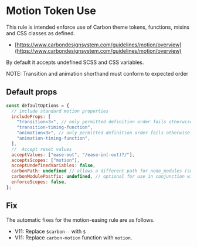 # Motion Token Use

This rule is intended enforce use of Carbon theme tokens, functions, mixins and
CSS classes as defined.

- [https://www.carbondesignsystem.com/guidelines/motion/overview](https://www.carbondesignsystem.com/guidelines/motion/overview)

By default it accepts undefined SCSS and CSS variables.

NOTE: Transition and animation shorthand must conform to expected order

## Default props

```js
const defaultOptions = {
  // include standard motion properties
  includeProps: [
    "transition<3>", // only permitted definition order fails otherwise
    "transition-timing-function",
    "animation<3>", // only permitted definition order fails otherwise
    "animation-timing-function",
  ],
  //  Accept reset values
  acceptValues: ["ease-out", "/ease-in(-out)?/"],
  acceptsScopes: ["motion"],
  acceptUndefinedVariables: false,
  carbonPath: undefined // allows a different path for node_modules (supports monorepo with multiple carbon versions) e.g. packages/proj1/node_modules/@carbon
  carbonModulePostfix: undefined, // optional for use in conjunction with `carbonPath` to where a Carbon module has been renamed e.g. `-10` with a carbonPath of `node_modules/@carbon` will use `node_modules/@carbon/motion-10`
  enforceScopes: false,
};
```

## Fix

The automatic fixes for the motion-easing rule are as follows.

- V11: Replace `$carbon--` with `$`
- V11: Replace `carbon-motion` function with `motion`.
